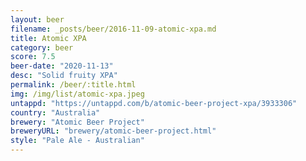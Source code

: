 ```yaml
---
layout: beer
filename: _posts/beer/2016-11-09-atomic-xpa.md
title: Atomic XPA
category: beer
score: 7.5
beer-date: "2020-11-13"
desc: "Solid fruity XPA"
permalink: /beer/:title.html
img: /img/list/atomic-xpa.jpeg
untappd: "https://untappd.com/b/atomic-beer-project-xpa/3933306"
country: "Australia"
brewery: "Atomic Beer Project"
breweryURL: "brewery/atomic-beer-project.html"
style: "Pale Ale - Australian"
---
```

